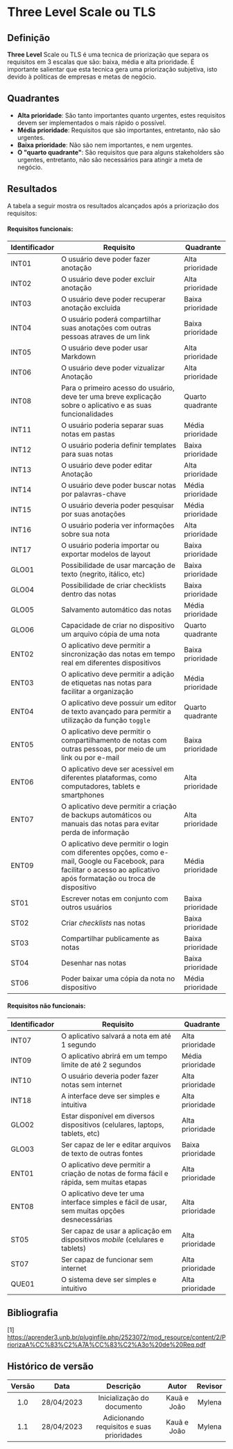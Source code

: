 # Three Level Scale ou TLS

## Definição

**Three Level** Scale ou TLS é uma tecnica de priorização que separa os requisitos em 3 escalas que são: baixa, média e alta prioridade. É importante salientar que esta tecnica gera uma priorização subjetiva, isto devido à politicas de empresas e metas de negócio.

## Quadrantes

- **Alta prioridade**: São tanto importantes quanto urgentes, estes requisitos devem ser implementados o mais rápido o possível. </br>
- **Média prioridade**: Requisitos que são importantes, entretanto, não são urgentes.</br>
- **Baixa prioridade**: Não são nem importantes, e nem urgentes.</br>
- **O "quarto quadrante"**: São requisitos que para alguns stakeholders são urgentes, entretanto, não são necessários para atingir a meta de negócio.</br>

## Resultados

A tabela a seguir mostra os resultados alcançados após a priorização dos requisitos:

#### Requisitos funcionais:

| Identificador| Requisito | Quadrante|
|---------------|-----------|-----------|
|INT01|O usuário deve poder fazer anotação| Alta prioridade|
|INT02|O usuário deve poder excluir anotação| Alta prioridade|
|INT03|O usuário deve poder recuperar anotação excluida| Baixa prioridade|
|INT04|O usuário poderá compartilhar suas anotações com outras pessoas atraves de um link| Baixa prioridade|
|INT05| O usuário deve poder usar Markdown| Alta prioridade|
|INT06|O usuário deve poder vizualizar Anotação| Alta prioridade|
|INT08|	Para o primeiro acesso do usuário, deve ter uma breve explicação sobre o aplicativo e as suas funcionalidades|Quarto quadrante|
|INT11|O usuário poderia separar suas notas em pastas| Média prioridade|
|INT12|O usuário poderia definir templates para suas notas| Baixa prioridade|
|INT13|O usuário deve poder editar Anotação|Alta prioridade|
|INT14|O usuário deve poder buscar notas por palavras-chave| Média prioridade|
|INT15|O usuário deveria poder pesquisar por suas anotações|Média prioridade|
|INT16|O usuário poderia ver informações sobre sua nota| Alta prioridade|
|INT17|	O usuário poderia importar ou exportar modelos de layout| Baixa prioridade|
|GLO01|Possibilidade de usar marcação de texto (negrito, itálico, etc)|Baixa prioridade|
|GLO04|Possibilidade de criar checklists dentro das notas| Baixa prioridade|
|GLO05|Salvamento automático das notas|Média prioridade|
|GLO06|Capacidade de criar no dispositivo um arquivo cópia de uma nota|Quarto quadrante|
|ENT02|O aplicativo deve permitir a sincronização das notas em tempo real em diferentes dispositivos| Baixa prioridade|
|ENT03|O aplicativo deve permitir a adição de etiquetas nas notas para facilitar a organização|Média prioridade|
|ENT04|O aplicativo deve possuir um editor de texto avançado para permitir a utilização da função `toggle`|Quarto quadrante|
|ENT05|O aplicativo deve permitir o compartilhamento de notas com outras pessoas, por meio de um link ou por e-mail|Baixa prioridade|
|ENT06|O aplicativo deve ser acessível em diferentes plataformas, como computadores, tablets e smartphones|Alta prioridade|
|ENT07| O aplicativo deve permitir a criação de backups automáticos ou manuais das notas para evitar perda de informação|Alta prioridade|
|ENT09| O aplicativo deve permitir o login com diferentes opções, como e-mail, Google ou Facebook, para facilitar o acesso ao aplicativo após formatação ou troca de dispositivo|Média prioridade|
| ST01 | Escrever notas em conjunto com outros usuários |Baixa prioridade|
| ST02 | Criar _checklists_ nas notas | Baixa prioridade |
| ST03 | Compartilhar publicamente as notas | Baixa prioridade |
| ST04 | Desenhar nas notas | Baixa prioridade |
| ST06 | Poder baixar uma cópia da nota no dispositivo | Média prioridade |

#### Requisitos não funcionais:

| Identificador| Requisito | Quadrante|
|---------------|-----------|-----------|
|INT07|O aplicativo salvará a nota em até 1 segundo| Alta prioridade|
|INT09|O aplicativo abrirá em um tempo limite de até 2 segundos| Média prioridade|
|INT10|O usuário deveria poder fazer notas sem internet| Alta prioridade|
|INT18|A interface deve ser simples e intuitiva| Alta prioridade|
|GLO02|Estar disponível em diversos dispositivos (celulares, laptops, tablets, etc)| Alta prioridade|
|GLO03|Ser capaz de ler e editar arquivos de texto de outras fontes|Baixa prioridade|
|ENT01|O aplicativo deve permitir a criação de notas de forma fácil e rápida, sem muitas etapas| Alta prioridade|
|ENT08|O aplicativo deve ter uma interface simples e fácil de usar, sem muitas opções desnecessárias|Alta prioridade|
| ST05 | Ser capaz de usar a aplicação em dispositivos _mobile_ (celulares e tablets) | Alta prioridade |
| ST07 | Ser capaz de funcionar sem internet | Alta prioridade |
|QUE01|O sistema deve ser simples e intuitivo|Alta prioridade|

## Bibliografia

[1] https://aprender3.unb.br/pluginfile.php/2523072/mod_resource/content/2/PriorizaA%CC%83%C2%A7A%CC%83%C2%A3o%20de%20Req.pdf

## Histórico de versão
| Versão | Data | Descrição | Autor | Revisor |
| :----: | :--: | :-------: | :---: | :-----: |
| 1.0 | 28/04/2023 | Inicialização do documento | Kauã e João | Mylena |
| 1.1 |28/04/2023| Adicionando requisitos e suas prioridades |Kauã e João|Mylena|
